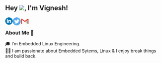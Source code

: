 ## Hey <img src="https://github.com/TheDudeThatCode/TheDudeThatCode/blob/master/Assets/Hi.gif" width="29px">, I'm Vignesh! 

<a href="https://www.linkedin.com/in/b-vignesh-baskaran/">
  <img align="left" width="24px" src="https://github.com/Vigneshbbaskaran/Vigneshbbaskaran/blob/main/linkedin-circle.png"  />
</a>
<a href="https://twitter.com/VIGNESH14139940">
  <img align="left" width="26px" src="https://github.com/Vigneshbbaskaran/Vigneshbbaskaran/blob/main/twitter-circle.png" />
</a>
<a href="mailto:vigneshbbaskaran@gmail.com">
  <img align="left" width="26px" src="https://github.com/Vigneshbbaskaran/Vigneshbbaskaran/blob/main/gmail.png" />
</a>
<br />

### About Me 🚀
🎓 I’m Embedded Linux Engineering. </br>
👨‍💻  I am passionate about Embedded Sytems, Linux & I enjoy break things and build back. </br>


<!---
![Vignesh baskaran's github stats](https://github-readme-stats.vercel.app/api?username=vigneshbbaskaran&show_icons=true&hide_border=true)
<br />
![visitors](https://visitor-badge.laobi.icu/badge?page_id=vigneshbbaskaran.vigneshbbaskaran)

Vigneshbbaskaran/Vigneshbbaskaran is a ✨ special ✨ repository because its `README.md` (this file) appears on your GitHub profile.
You can click the Preview link to take a look at your changes.
--->
